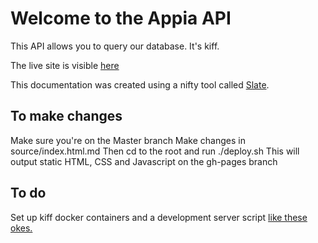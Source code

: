 # Welcome to the Appia API

This API allows you to query our database. It's kiff.

The live site is visible [here](https://inves-technology.github.io/lettuce-docs/#introduction)

This documentation was created using a nifty tool called [Slate](https://github.com/lord/slate).

## To make changes

Make sure you're on the Master branch
Make changes in source/index.html.md
Then cd to the root and run ./deploy.sh
This will output static HTML, CSS and Javascript on the gh-pages branch

## To do

Set up kiff docker containers and a development server script [like these okes.](https://github.com/cashlink/apidoc)
